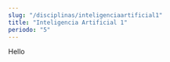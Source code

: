 ```yaml
---
slug: "/disciplinas/inteligenciaartificial1"
title: "Inteligencia Artificial 1"
periodo: "5"
---
```


Hello
